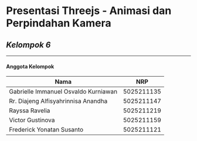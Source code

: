 # Presentasi Threejs - Animasi dan Perpindahan Kamera
## _Kelompok 6_
---
#### Anggota Kelompok

| Nama                                 | NRP        |
| -------------------------------------|------------|
| Gabrielle Immanuel Osvaldo Kurniawan | 5025211135 |
| Rr. Diajeng Alfisyahrinnisa Anandha  | 5025211147 |
| Rayssa Ravelia                       | 5025211219 |
| Victor Gustinova| 5025211159 |
| Frederick Yonatan Susanto | 5025211121 |
